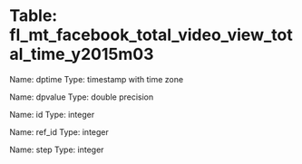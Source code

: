 Table: fl_mt_facebook_total_video_view_total_time_y2015m03
==========================================================

Name: dptime
Type: timestamp with time zone

Name: dpvalue
Type: double precision

Name: id
Type: integer

Name: ref_id
Type: integer

Name: step
Type: integer

